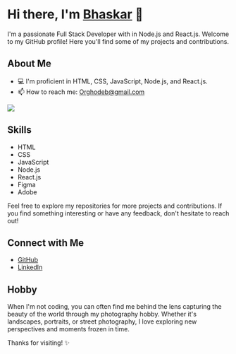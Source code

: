 # Hi there, I'm [Bhaskar](https://github.com/OrghoDeb/OrghoDeb) 👋

I'm a passionate Full Stack Developer with in Node.js and React.js. Welcome to my GitHub profile! Here you'll find some of my projects and contributions.

## About Me
- 💻 I'm proficient in HTML, CSS, JavaScript, Node.js, and React.js.
- 📫 How to reach me: [Orghodeb@gmail.com](Orghodeb@gmail.com)

<picture>
  <source
    srcset="https://github-readme-stats.vercel.app/api?username=OrghoDeb&show_icons=true&theme=tokyonight"
    media="(prefers-color-scheme: dark)"
  />
  <source
    srcset="https://github-readme-stats.vercel.app/api?username=OrghoDeb&show_icons=true"
    media="(prefers-color-scheme: light), (prefers-color-scheme: no-preference)"
  />
  <img src="https://github-readme-stats.vercel.app/api?username=OrghoDeb&show_icons=true" />
</picture>

## Skills
- HTML
- CSS
- JavaScript
- Node.js
- React.js
- Figma
- Adobe

Feel free to explore my repositories for more projects and contributions. If you find something interesting or have any feedback, don't hesitate to reach out!

## Connect with Me
- [GitHub](https://github.com/OrghoDeb)
- [LinkedIn](https://www.linkedin.com/in/bhaskardeb1)

## Hobby
When I'm not coding, you can often find me behind the lens capturing the beauty of the world through my photography hobby. Whether it's landscapes, portraits, or street photography, I love exploring new perspectives and moments frozen in time.

Thanks for visiting! ✨
